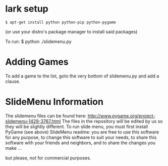 lark setup
====
	$ apt-get install python python-pip python-pygame

(or use your distro's package manager to install said packages)

To run:
	$ python ./slidemenu.py

Adding Games
===
To add a game to the list, goto the very bottom of slidemenu.py and add a clause.

SlideMenu Information
===
The slidemenu files can be found here: http://www.pygame.org/project-slidemenu-1429-3767.html
The files in the repository will be edited by us so they will be slightly different.
To run slide menu, you must first install PyGame (see above)
SlideMenu readme:
you are free to use this software for any purpose,
to change this software to suit your needs,
to share this software with your friends and neighbors, and
to share the changes you make ...

but please, not for commercial purposes.
